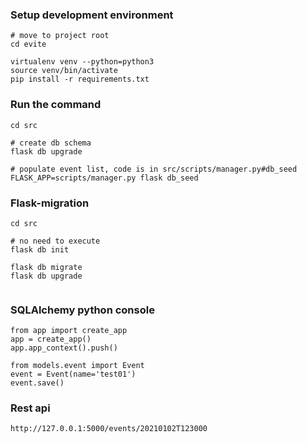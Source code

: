 ### Setup development environment
```
# move to project root
cd evite

virtualenv venv --python=python3
source venv/bin/activate
pip install -r requirements.txt
```

### Run the command
```angular2html
cd src

# create db schema
flask db upgrade

# populate event list, code is in src/scripts/manager.py#db_seed
FLASK_APP=scripts/manager.py flask db_seed
```

### Flask-migration
```angular2html
cd src

# no need to execute
flask db init

flask db migrate
flask db upgrade


```

### SQLAlchemy python console
```
from app import create_app
app = create_app()
app.app_context().push()

from models.event import Event
event = Event(name='test01')
event.save()
```

### Rest api
```angular2html
http://127.0.0.1:5000/events/20210102T123000
```
